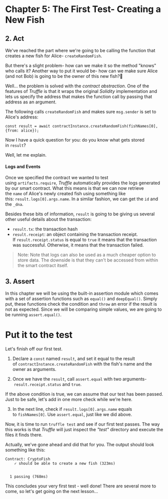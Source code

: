 # Chapter 5: The First Test- Creating a New Fish


## 2. Act

We've reached the part where we're going to be calling the function that creates a new fish for Alice- `createRandomFish`.

But there's a slight problem- how can we make it so the method "knows" who calls it? Another way to put it would be- how can we make sure Alice (and not Bob) is going to be the owner of this new fish?🧐

Well... the problem is solved with the _contract abstraction_. One of the features of _Truffle_ is that it wraps the original _Solidity_ implementation and lets us specify the address that makes the function call by passing that address as an argument.

The following calls `createRandomFish` and makes sure `msg.sender` is set to Alice's address:

```
const result = await contractInstance.createRandomFish(fishNames[0], {from: alice});
```

Now I have a quick question for you: do you know what gets stored in `result`?

Well, let me explain.

#### Logs and Events

Once we specified the contract we wanted to test using `artifacts.require`, _Truffle_ automatically provides the logs generated by our smart contract. What this means is that we can now retrieve the `name` of Alice's newly created fish using something like this: `result.logs[0].args.name`. In a similar fashion, we can get the `id` and the `_dna`.

Besides these bits of information, `result` is going to be giving us several other useful details about the transaction:

- `result.tx`: the transaction hash
- `result.receipt`: an object containing the transaction receipt. If `result.receipt.status` is equal to `true` it means that the transaction was successful. Otherwise, it means that the transaction failed.

> Note: Note that logs can also be used as a much cheaper option to store data. The downside is that they can't be accessed from within the smart contract itself.

## 3. Assert

In this chapter we will be using the built-in assertion module which comes with a set of assertion functions such as `equal()` and `deepEqual()`. Simply put, these functions check the condition and `throw` an error if the result is not as expected. Since we will be comparing simple values, we are going to be running `assert.equal()`.

# Put it to the test

Let's finish off our first test.

1. Declare a `const` named `result`, and set it equal to the result of `contractInstance.createRandomFish` with the fish's name and the owner as arguments.
    
2. Once we have the `result`, call `assert.equal` with two arguments- `result.receipt.status` and `true`.
    

If the above condition is true, we can assume that our test has been passed. Just to be safe, let's add in one more check while we're here.

3. In the next line, check if `result.logs[0].args.name` equals to `fishNames[0]`. Use `assert.equal`, just like we did above.

Now, it is time to run `truffle test` and see if our first test passes. The way this works is that _Truffle_ will just inspect the _"test"_ directory and execute the files it finds there.

Actually, we've gone ahead and did that for you. The output should look something like this:

```
Contract: CryptoFish
    ✓ should be able to create a new fish (323ms)


  1 passing (768ms)
```

This concludes your very first test - well done! There are several more to come, so let's get going on the next lesson...
